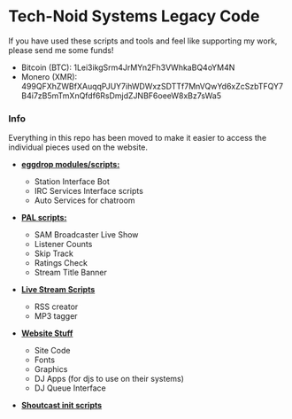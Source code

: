 # Tech-Noid Systems Legacy Code

If you have used these scripts and tools and feel like supporting my work, please send me some funds!

* Bitcoin (BTC):  1Lei3ikgSrm4JrMYn2Fh3VWhkaBQ4oYM4N
* Monero  (XMR):  499QFXhZWBfXAuqqPJUY7ihWDWxzSDTTf7MnVQwYd6xZcSzbTFQY7B4i7zB5mTmXnQfdf6RsDmjdZJNBF6oeeW8xBz7sWa5

### Info
Everything in this repo has been moved to make it easier to access the individual pieces used on the website.

* [**eggdrop modules/scripts:**][1] 
  * Station Interface Bot
  * IRC Services Interface scripts
  * Auto Services for chatroom  
  
* [**PAL scripts:**][2]
  * SAM Broadcaster Live Show  
  * Listener Counts  
  * Skip Track  
  * Ratings Check  
  * Stream Title Banner  

* [**Live Stream Scripts**][3]
    * RSS creator 
    * MP3 tagger 

* [**Website Stuff**][4]
    * Site Code
    * Fonts
    * Graphics
    * DJ Apps (for djs to use on their systems)
    * DJ Queue Interface

* [**Shoutcast init scripts**][5]

[1]: https://github.com/Tech-Noid-Systems/Eggdrop_Scripts
[2]: https://github.com/Tech-Noid-Systems/SAM-Broadcaster_PAL
[3]: https://github.com/Tech-Noid-Systems/Live_Stream_Scripts
[4]: https://github.com/Tech-Noid-Systems/Website
[5]: https://github.com/Tech-Noid-Systems/shoutcast-initscripts

